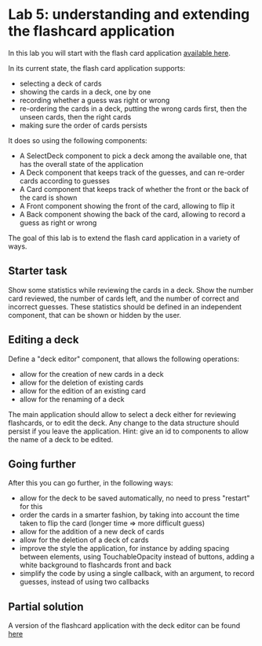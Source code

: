# Lab 5: understanding and extending the flashcard application

In this lab you will start with the flash card application [available here](https://snack.expo.io/@rrobbes/flash-cards). 

In its current state, the flash card application supports:

- selecting a deck of cards
- showing the cards in a deck, one by one
- recording whether a guess was right or wrong
- re-ordering the cards in a deck, putting the wrong cards first, then the unseen cards, then the right cards
- making sure the order of cards persists

It does so using the following components:

- A SelectDeck component to pick a deck among the available one, that has the overall state of the application
- A Deck component that keeps track of the guesses, and can re-order cards according to guesses
- A Card component that keeps track of whether the front or the back of the card is shown
- A Front component showing the front of the card, allowing to flip it
- A Back component showing the back of the card, allowing to record a guess as right or wrong

The goal of this lab is to extend the flash card application in a variety of ways.

## Starter task

Show some statistics while reviewing the cards in a deck. Show the number card reviewed, the number of cards left, and the number of  correct and incorrect guesses. These statistics should be defined in an independent component, that can be shown or hidden by the user.

## Editing a deck

Define a "deck editor" component, that allows the following operations:

- allow for the creation of new cards in a deck
- allow for the deletion of existing cards
- allow for the edition of an existing card
- allow for the renaming of a deck

The main application should allow to select a deck either for reviewing flashcards, or to edit the deck. Any change to the data structure should persist if you leave the application. Hint: give an id to components to allow the name of a deck to be edited. 

## Going further
After this you can go further, in the following ways:

- allow for the deck to be saved automatically, no need to press "restart" for this
- order the cards in a smarter fashion, by taking into account the time taken to flip the card (longer time => more difficult guess)
- allow for the addition of a new deck of cards
- allow for the deletion of a deck of cards
- improve the style the application, for instance by adding spacing between elements, using TouchableOpacity instead of buttons, adding a white  background to flashcards front and back
- simplify the code by using a single callback, with an argument, to record guesses, instead of using two callbacks

## Partial solution

A version of the flashcard application with the deck editor can be found [here](https://snack.expo.io/@rrobbes/flash-card-with-editor)
